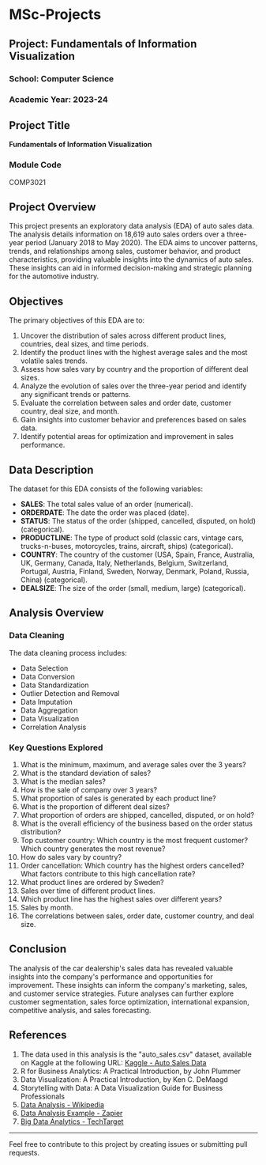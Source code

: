 # MSc-Projects

## Project: Fundamentals of Information Visualization

### School: Computer Science
### Academic Year: 2023-24

## Project Title
**Fundamentals of Information Visualization**

### Module Code
COMP3021

## Project Overview
This project presents an exploratory data analysis (EDA) of auto sales data. The analysis details information on 18,619 auto sales orders over a three-year period (January 2018 to May 2020). The EDA aims to uncover patterns, trends, and relationships among sales, customer behavior, and product characteristics, providing valuable insights into the dynamics of auto sales. These insights can aid in informed decision-making and strategic planning for the automotive industry.

## Objectives
The primary objectives of this EDA are to:
1. Uncover the distribution of sales across different product lines, countries, deal sizes, and time periods.
2. Identify the product lines with the highest average sales and the most volatile sales trends.
3. Assess how sales vary by country and the proportion of different deal sizes.
4. Analyze the evolution of sales over the three-year period and identify any significant trends or patterns.
5. Evaluate the correlation between sales and order date, customer country, deal size, and month.
6. Gain insights into customer behavior and preferences based on sales data.
7. Identify potential areas for optimization and improvement in sales performance.

## Data Description
The dataset for this EDA consists of the following variables:
- **SALES**: The total sales value of an order (numerical).
- **ORDERDATE**: The date the order was placed (date).
- **STATUS**: The status of the order (shipped, cancelled, disputed, on hold) (categorical).
- **PRODUCTLINE**: The type of product sold (classic cars, vintage cars, trucks-n-buses, motorcycles, trains, aircraft, ships) (categorical).
- **COUNTRY**: The country of the customer (USA, Spain, France, Australia, UK, Germany, Canada, Italy, Netherlands, Belgium, Switzerland, Portugal, Austria, Finland, Sweden, Norway, Denmark, Poland, Russia, China) (categorical).
- **DEALSIZE**: The size of the order (small, medium, large) (categorical).

## Analysis Overview
### Data Cleaning
The data cleaning process includes:
- Data Selection
- Data Conversion
- Data Standardization
- Outlier Detection and Removal
- Data Imputation
- Data Aggregation
- Data Visualization
- Correlation Analysis

### Key Questions Explored
1. What is the minimum, maximum, and average sales over the 3 years?
2. What is the standard deviation of sales?
3. What is the median sales?
4. How is the sale of company over 3 years?
5. What proportion of sales is generated by each product line?
6. What is the proportion of different deal sizes?
7. What proportion of orders are shipped, cancelled, disputed, or on hold?
8. What is the overall efficiency of the business based on the order status distribution?
9. Top customer country: Which country is the most frequent customer? Which country generates the most revenue?
10. How do sales vary by country?
11. Order cancellation: Which country has the highest orders cancelled? What factors contribute to this high cancellation rate?
12. What product lines are ordered by Sweden?
13. Sales over time of different product lines.
14. Which product line has the highest sales over different years?
15. Sales by month.
16. The correlations between sales, order date, customer country, and deal size.

## Conclusion
The analysis of the car dealership's sales data has revealed valuable insights into the company's performance and opportunities for improvement. These insights can inform the company's marketing, sales, and customer service strategies. Future analyses can further explore customer segmentation, sales force optimization, international expansion, competitive analysis, and sales forecasting.

## References
1. The data used in this analysis is the "auto_sales.csv" dataset, available on Kaggle at the following URL: [Kaggle - Auto Sales Data](https://www.kaggle.com/datasets/gagandeep16/car-sales)
2. R for Business Analytics: A Practical Introduction, by John Plummer
3. Data Visualization: A Practical Introduction, by Ken C. DeMaagd
4. Storytelling with Data: A Data Visualization Guide for Business Professionals
5. [Data Analysis - Wikipedia](https://en.wikipedia.org/wiki/Data_analysis)
6. [Data Analysis Example - Zapier](https://zapier.com/blog/data-analysis-example/)
7. [Big Data Analytics - TechTarget](https://www.techtarget.com/searchbusinessanalytics/definition/big-data-analytics)

---

Feel free to contribute to this project by creating issues or submitting pull requests.

